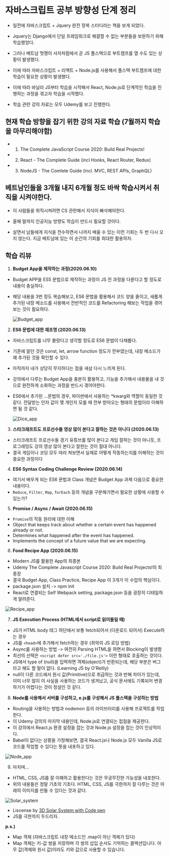 # 자바스크립트 공부 방향성 단계 정리

- 일전에 자바스크립트 + Jquery 완전 정복 스터디라는 책을 보게 되었다.
- Jquery는 Django에서 단일 프레임워크로 해결할 수 없는 부분들을 보완하기 위해 학습했었다.

- 그러나 베트남 멋쟁이 사자처럼에서 곧 JS 풀스택으로 부트캠프를 열 수도 있는 상황이 발생했다.
- 이에 따라 자바스크립트 + 리액트 + Node.js를 사용해서 풀스택 부트캠프에 대한 학습이 필요한 상황이 발생했다.

- 이에 따라 바닐라 JS부터 학습을 시작해서 React, Node.js로 단계적인 학습을 진행하는 과정을 겪고자 학습을 시작했다.

- 학습 관련 강의 자료는 모두 Udemy를 보고 진행한다.

## 현재 학습 방향을 잡기 위한 강의 자료 학습 (7월까지 학습을 마무리해야함)

- 1. The Complete JavaScript Course 2020: Build Real Projects!

- 2. React - The Complete Guide (incl Hooks, React Router, Redux)

- 3. NodeJS - The Comlete Guide (incl. MVC, REST APIs, GraphQL)

## 베트남인들을 3개월 내지 6개월 정도 바싹 학습시켜서 취직을 시켜야한다.

- 이 사람들을 취직시켜려면 CS 관련해서 지식이 빠삭해야한다.

- 올해 말까지 인공지능 방향도 학습이 반드시 필요할 것이다.

- 살면서 남들에게 지식을 전수하면서 나까지 배울 수 있는 이런 기회는 두 번 다시 오지 않는다. 지금 베트남에 있는 이 순간의 기회를 최대한 활용하자.

## 학습 리뷰

1. **Budget App을 제작하는 과정(2020.06.10)**

- Budget APP을 ES5 문법으로 제작하는 과정이 JS 전 과정을 다룬다고 할 정도로 내용이 충실하다.

- 해당 내용을 3번 정도 복습해보고, ES6 문법을 활용해서 코드 양을 줄이고, 새롭게 추가된 내장 메소드를 사용해서 전반적인 코드를 Refactoring 해보는 작업을 겪어보는 것이 필요하다.

  ![Budget_app](./budget_app.png)

2. **ES6 문법에 대한 재조명 (2020.06.13)**

- 자바스크립트를 너무 몰랐다고 생각할 정도로 ES6 문법이 다채롭다.

- 기존에 알던 것은 const, let, arrow function 정도가 전부였는데, 내장 메소드가 꽤 추가된 것을 확인할 수 있다.

- 아직까지 내가 상당히 무지하다는 점을 새삼 다시 느끼게 된다.

- 강의에서 다루는 Budget App을 충분히 활용하고, 기능을 추가해서 내용물을 내 것으로 완전하게 소화하는 과정을 반드시 겪어야한다.

- ES6에서 추가된 ...문법의 경우, 파이썬에서 사용하는 \*kwarg와 역할이 동일한 것 같다. 전달받는 인자 값이 몇 개인지 모를 때 전부 받아오는 형태의 문법이라 이해하면 될 것 같다.

  ![Dice_app](./dice_app.png)

3. **스타크래프트도 프로선수들 영상 많이 본다고 잘하는 것은 아니다 (2020.06.13)**

- 스타크래프트 프로선수들 경기 유튜브를 많이 본다고 게임 잘하는 것이 아니듯, 프로그래밍도 강의 영상 많이 본다고 잘한는 것이 절대 아니다.
- 결국 게임이나 코딩 모두 따라 쳐보면서 실제로 어떻게 작동하는지를 이해하는 것이 중요한 과정이다

4. **ES6 Syntax Coding Challenge Review (2020.06.14)**

- 여기서 배우게 되는 ES6 문법과 Class 개념은 Budget App 과제 다음으로 중요한 내용이다.
- `Reduce`, `Filter`, `Map`, `forEach` 등의 개념을 구분해가면서 필요한 상황에 사용할 수 있는가?

5. **Promise / Async / Await (2020.06.15)**

- `Promise`의 작동 원리에 대한 이해
- Object that keeps track about whether a certain event has happened already or not.
- Determines what happened after the event has happened.
- Implements the concept of a future value that we are expecting.

6. **Food Recipe App (2020.06.15)**

- Modern JS를 활용한 App의 최종본
- Udemy The Complete Javascript Course 2020: Build Real Projects!의 최종장
- 결국 Budget App, Class Practice, Recipe App 이 3개가 이 수업의 핵심이다.
- package.json 설치 -> npm init
- React로 연결되는 Self Webpack setting, package.json 등을 굉장히 디테일하게 알려준다.

![Recipe_app](./recipe_app.png)

7. **JS Execution Process (HTML에서 script로 읽어들일 때)**

- JS가 HTML body 태그 하단에서 보통 fetch되어서 (다운로드 되어서) Execute하는 경우
- JS를 `<head>`에 추가해서 fetch하는 경우 (최악의 JS 로딩 방법)
- Async를 사용하는 방법 -> 여전히 Parsing HTML을 하면서 Blocking이 발생함
- 최선의 선택은 `<script defer src='./file.js'>` 이런 형태로 호출하는 것이다.
- JS에서 type of (null)을 입력하면 객체(object)가 반환되는데, 해당 부분은 버그라고 해도 할 말이 없다. (Learning JS by O'Reilly)
- null이 다른 코드에서 원시 값(Primitive)으로 취급하는 것과 반해 차이가 있는데, 이미 너무 많이 이 사실을 사용하는 코드가 생겨났고, 공식 문서에도 기록되어 변경하기가 어렵다는 것이 정설인 것 같다.

8. **Node를 사용해서 서버를 구성하고, e.js를 구성해서 JS 풀스택을 구성하는 방법**

- Routing을 사용하는 방법과 nodemon 등의 라이브러리를 사용해 프로젝트를 작업한다.
- 이 Udemy 강의의 마지막 내용인데, Node.js로 연결되는 접점을 제공한다.
- 이 강의에서 React.js 환경 설정을 잡는 것과 Node.js 설정을 잡는 것이 인상적이다.
- Babel이 없다는 상황을 가정해보면, 결국 React.js나 Node.js 모두 Vanilla JS로 코드를 작업할 수 있다는 뜻을 내포하고 있다.

![Node_app](./node_final.png)

9. 마치며...

- HTML, CSS, JS를 잘 이해하고 활용한다는 것은 무궁무진한 가능성을 내포한다.
- 위의 내용들은 정말 기초의 기초다. HTML, CSS, JS를 극한까지 잘 다루는 것은 아래의 이미지를 만들 수 있다는 것과 같다.

![Solar_system](./solar_system.png)

- Liscense by [3D Solar System with Code pen](https://codepen.io/juliangarnier/pen/idhuG?__cf_chl_jschl_tk__=cdec3c55e32622f5fd94e8f66e4e218ae4286ead-1592585152-0-AU7sLT2BOPCtkAfAUfmOyW7qLOVRHGzuhCoLLlrpJ-gdbyIpgFsdHmm9OIoD56ANdRjX-VVQJrZ1f4wHDAhI2gDTq0_NDt0oVynEMvzEbDm1TnZos6q_PEdeXwltKeUFmzOmKVvXH0kg03O86jqJ4Z6Uk24BAiHa24HBZWmkQBhRbaRS1dnvq-nEJkSK8_LJ6Jc0JhXP8yshnGuOO4Eph-tb67AQBvUV72oSzZ0WY0rqezBoPNxldUDK0yfWMvk3XCou94Sz7ftOpgwbLRlNyTbml4eOWwCyTD_lj8i_bMgK9m6ApOYXojCbOC24VyTLODo19iTndzH5VStl0Uc9R97N6EapsfSpURK4yxgYtlBk)
- JS를 극한까지 두드리자.

**p.s.)**

- Map 객체 (자바스크립트 내장 메소드인 .map이 아닌 객체가 있다)
- Map 객체는 키-값 쌍을 저장하며 각 쌍의 삽입 순서도 기억하는 콜렉션입니다. 아무 값(객체와 원시 값)이라도 키와 값으로 사용할 수 있습니다.
